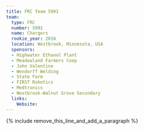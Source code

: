 ```yaml
---
title: FRC Team 5991
team:
  type: FRC
  number: 5991
  name: Chargers
  rookie_year: 2016
  location: Westbrook, Minnesota, USA
  sponsors:
  - Highwater Ethanol Plant
  - Meadowland Farmers Coop
  - John Valentine
  - Wendorff Welding
  - State Farm
  - FIRST Robotics
  - Medtronics
  - Westbrook-Walnut Grove Secondary
  links:
    Website:
---
```


{% include remove_this_line_and_add_a_paragraph %}